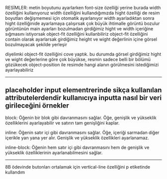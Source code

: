 RESİMLER:
metin boyutunu ayarlarken font-size özelliği yerine burada width özelliğini kullanıyoruz
width özelliğini kullandığımızda hight özelliği de resim boyutları değişmemesi için otomatik ayarlanıyor
width ayarladıktan sonra hight özelliğinide ayarlamaya çalışırsak çok büyük ihtimalle görüntü bozulur
görüntünün main ayarları bozulmadan girdiğimiz hight ve width içeriğine sığmasını istiyorsak object-fit özelliğini kullanbiliriz
object-fit özelliğini contain olarak ayarlarsak girdiğimiz height ve wight değerlinin içine görsel bozulmayacak şekilde yerleşir

diyelimki object-fit özelliğini cove yaptık. bu durumda görsel girdiğimiz hight ve wight değerlerine göre çok büyükse, resmin sadece belli bir bölümü gözükecek
object-position ile resimde hangi  alanın görülmesini istediğimizi ayarlayabiliriz

-----------------------------------------
placeholder input elementrerinde sikça kullanılan attributelerdendir kullanıcıya inputta nasıl bir veri girileceğini örnekler
-------------------------------------------
block: Öğenin bir blok gibi davranmasını sağlar. Öğe, genişlik ve yükseklik özelliklerini ayarlayabilir ve satırın tam genişliğini kaplar.

inline: Öğenin satır içi gibi davranmasını sağlar. Öğe, içeriği sarmadan diğer içerikle yan yana yer alır. Genişlik ve yükseklik özellikleri ayarlanamaz.

inline-block: Öğenin hem satır içi gibi davranmasını hem de genişlik ve yükseklik özelliklerinin ayarlanabilmesini sağlar.

-------------------------------------------
8B ödevinde butonları ortalamak için vertical-line özelliğini p etiketinde kullandım